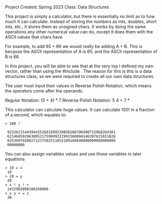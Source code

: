 Project Created: Spring 2023
Class: Data Structures

This project is simply a calculator, but there is essentially no limit as to how much it can calculate. Instead of storing the numbers as ints, doubles, short ints, etc., it stores them as unsigned chars. It works by doing the same operations any other numerical value can do, except it does them with the ASCII values that chars have.

For example, to add 65 + 66 we would really be adding A + B. This is because the ASCII representation of A is 65, and the ASCII representation of B is 66. 

In this project, you will be able to see that at the very top I defined my own vector, rather than using the #include <vector>. The reason for this is this is a data structures class, so we were required to create all our own data structures. 

The user must input their values in Reverse Polish Notation, which means the operators come after the operands. 

Regular Notation: (5 + 4) * 7
Reverse Polish Notation: 5 4 + 7 *

This calculator can calculate huge values. It can calculate 100! in a fraction of a second, which equates to:

```
> 100 !

 93326215443944152681699238856266700490715968264381
 62146859296389521759999322991560894146397615651828
 62536979208272237582511852109168640000000000000000
 00000000

```

You can also assign variables values and use those variables in later equations 

```
> 10 = x
 10
> 20 = y
 20
> x ! y ! +
 2432902008180268800
> x y + = z
 30
```


